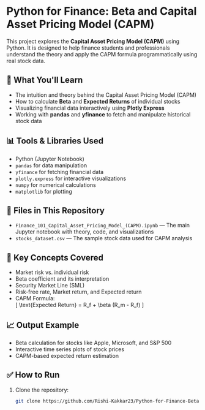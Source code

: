 # Python for Finance: Beta and Capital Asset Pricing Model (CAPM)

This project explores the **Capital Asset Pricing Model (CAPM)** using Python. It is designed to help finance students and professionals understand the theory and apply the CAPM formula programmatically using real stock data.

## 📌 What You'll Learn

- The intuition and theory behind the Capital Asset Pricing Model (CAPM)
- How to calculate **Beta** and **Expected Returns** of individual stocks
- Visualizing financial data interactively using **Plotly Express**
- Working with **pandas** and **yfinance** to fetch and manipulate historical stock data

## 📊 Tools & Libraries Used

- Python (Jupyter Notebook)
- `pandas` for data manipulation
- `yfinance` for fetching financial data
- `plotly.express` for interactive visualizations
- `numpy` for numerical calculations
- `matplotlib` for plotting

## 📂 Files in This Repository

- `Finance_101_Capital_Asset_Pricing_Model_(CAPM).ipynb` — The main Jupyter notebook with theory, code, and visualizations
- `stocks_dataset.csv` — The sample stock data used for CAPM analysis

## 🧠 Key Concepts Covered

- Market risk vs. individual risk
- Beta coefficient and its interpretation
- Security Market Line (SML)
- Risk-free rate, Market return, and Expected return
- CAPM Formula:  
  \[
  \text{Expected Return} = R_f + \beta (R_m - R_f)
  \]

## 📈 Output Example

- Beta calculation for stocks like Apple, Microsoft, and S&P 500
- Interactive time series plots of stock prices
- CAPM-based expected return estimation

## ✅ How to Run

1. Clone the repository:
   ```bash
   git clone https://github.com/Rishi-Kakkar23/Python-for-Finance-Beta-and-Capital-Asset-Pricing-Model.git
